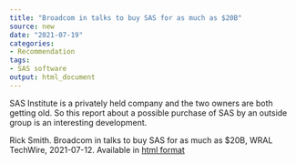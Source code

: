 ```yaml
---
title: "Broadcom in talks to buy SAS for as much as $20B"
source: new
date: "2021-07-19"
categories:
- Recommendation
tags:
- SAS software
output: html_document
---
```


SAS Institute is a privately held company and the two owners are both getting old. So this report about a possible purchase of SAS by an outside group is an interesting development.

<!--more-->

Rick Smith. Broadcom in talks to buy SAS for as much as $20B, WRAL TechWire, 2021-07-12. Available in [html format][smi1]

[smi1]: https://www.wraltechwire.com/2021/07/12/report-broadcom-in-talks-to-buy-sas-for-as-much-as-20b/
